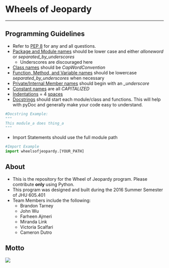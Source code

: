 # Wheels of Jeopardy
---

## Programming Guidelines
- Refer to [PEP 8](https://www.python.org/dev/peps/pep-0008/) for any and all questions.
- [Package and Module names](https://www.python.org/dev/peps/pep-0008/#prescriptive-naming-conventions) should be lower case and either *alloneword* or *separated_by_underscores*
  - Underscores are discouraged here
- [Class names](https://www.python.org/dev/peps/pep-0008/#class-names) should be *CapWordConvention*
- [Function, Method, and Variable names](https://www.python.org/dev/peps/pep-0008/#function-names) should be lowercase *separated_by_underscores* when necessary
- [Private/Internal Member names](https://www.python.org/dev/peps/pep-0008/#descriptive-naming-styles) should begin with an *_underscore*
- [Constant names](https://www.python.org/dev/peps/pep-0008/#constants) are all *CAPITALIZED*
- [Indentations](https://www.python.org/dev/peps/pep-0008/#indentation) = 4 [spaces](https://www.python.org/dev/peps/pep-0008/#tabs-or-spaces)
- [Docstrings](https://www.python.org/dev/peps/pep-0257/#rationale) should start each module/class and functions. This will help with pyDoc and generally make your code easy to understand.

```python
#Docstring Example:
"""
This module_a does thing_a
"""
```
- Import Statements should use the full module path

```python
#Import Example
import wheelsofjeopardy.[YOUR_PATH]
```

## About
- This is the repository for the Wheel of Jeopardy program. Please contribute **only** using Python.
- This program was designed and built during the 2016 Summer Semester of JHU 605.401
- Team Members include the following:
  - Brandon Tarney
  - John Wu
  - Farheen Ajmeri
  - Miranda Link
  - Victoria Scalfari
  - Cameron Dutro



## Motto
![](https://media.giphy.com/media/ALBfFB6gP1evu/giphy.gif)
